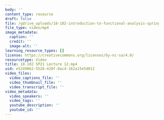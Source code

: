 ```yaml
---
body: ''
content_type: resource
draft: false
file: /gdrive_uploads/18-102-introduction-to-functional-analysis-spring-2021/1-0K0EyhNPrh3EZk-qvui4uL8sVJrusPM/18102-sp21-lecture-12.mp4
file_type: video/mp4
image_metadata:
  caption: ''
  credit: ''
  image-alt: ''
learning_resource_types: []
license: https://creativecommons.org/licenses/by-nc-sa/4.0/
resourcetype: Video
title: 18.102 SP21 Lecture 12.mp4
uid: e5249062-5526-420f-8ac4-162a15e5d012
video_files:
  video_captions_file: ''
  video_thumbnail_file: ''
  video_transcript_file: ''
video_metadata:
  video_speakers: ''
  video_tags: ''
  youtube_description: ''
  youtube_id: ''
---
```

